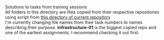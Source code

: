 Solutions to tasks from training sessions <br/>
All folders in this directory are files copied from their respective repositories using script from [this directory of current repository](../Git/transfer-repos/) <br/>
I'm currently changing file names from their task numbers to names describing their purpose.
<b>infrastructure-01</b> is the biggest copied repo and one of the earliest assignments. I recommend checking it out first.